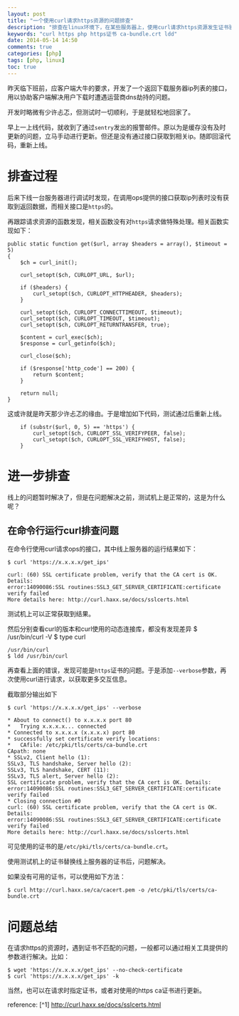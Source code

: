 ```yaml
---
layout: post
title: "一个使用curl请求https资源的问题排查"
description: "排查在linux环境下，在某些服务器上，使用curl请求https资源发生证书验证失败的问题"
keywords: "curl https php https证书 ca-bundle.crt ldd"
date: 2014-05-14 14:50
comments: true
categories: [php]
tags: [php, linux]
toc: true
---
```

昨天临下班前，应客户端大牛的要求，开发了一个返回下载服务器ip列表的接口，用以协助客户端解决用户下载时遭遇运营商dns劫持的问题。

开发时略微有少许忐忑，但测试时一切顺利，于是就轻松地回家了。
<!-- more -->

早上一上线代码，就收到了通过`sentry`发出的报警邮件。原以为是缓存没有及时更新的问题，立马手动进行更新。但还是没有通过接口获取到相关ip。随即回滚代码，重新上线。

# 排查过程 #

后来下线一台服务器进行调试时发现，在调用ops提供的接口获取ip列表时没有获取到返回数据，而相关接口是`https`的。

再跟踪请求资源的函数发现，相关函数没有对`https`请求做特殊处理。相关函数实现如下：

    public static function get($url, array $headers = array(), $timeout = 5)
    {
        $ch = curl_init();

        curl_setopt($ch, CURLOPT_URL, $url);

        if ($headers) {
            curl_setopt($ch, CURLOPT_HTTPHEADER, $headers);
        }

        curl_setopt($ch, CURLOPT_CONNECTTIMEOUT, $timeout);
        curl_setopt($ch, CURLOPT_TIMEOUT, $timeout);
        curl_setopt($ch, CURLOPT_RETURNTRANSFER, true);

        $content = curl_exec($ch);
        $response = curl_getinfo($ch);

        curl_close($ch);

        if ($response['http_code'] == 200) {
            return $content;
        }

        return null;
    }

这或许就是昨天那少许忐忑的缘由。于是增加如下代码，测试通过后重新上线。

        if (substr($url, 0, 5) == 'https') {
            curl_setopt($ch, CURLOPT_SSL_VERIFYPEER, false);
            curl_setopt($ch, CURLOPT_SSL_VERIFYHOST, false);
        }

# 进一步排查 #
线上的问题暂时解决了，但是在问题解决之前，测试机上是正常的，这是为什么呢？

## 在命令行运行curl排查问题 ##

在命令行使用curl请求ops的接口，其中线上服务器的运行结果如下：

    $ curl 'https://x.x.x.x/get_ips'

    curl: (60) SSL certificate problem, verify that the CA cert is OK. Details:
    error:14090086:SSL routines:SSL3_GET_SERVER_CERTIFICATE:certificate verify failed
    More details here: http://curl.haxx.se/docs/sslcerts.html

测试机上可以正常获取到结果。

然后分别查看curl的版本和curl使用的动态连接库，都没有发现差异
    $ /usr/bin/curl -V
    $ type curl

    /usr/bin/curl
    $ ldd /usr/bin/curl

再查看上面的错误，发现可能是`https`证书的问题。于是添加`--verbose`参数，再次使用curl进行请求，以获取更多交互信息。

截取部分输出如下

    $ curl 'https://x.x.x.x/get_ips' --verbose

    * About to connect() to x.x.x.x port 80
    *   Trying x.x.x.x... connected
    * Connected to x.x.x.x (x.x.x.x) port 80
    * successfully set certificate verify locations:
    *   CAfile: /etc/pki/tls/certs/ca-bundle.crt
    CApath: none
    * SSLv2, Client hello (1):
    SSLv3, TLS handshake, Server hello (2):
    SSLv3, TLS handshake, CERT (11):
    SSLv3, TLS alert, Server hello (2):
    SSL certificate problem, verify that the CA cert is OK. Details:
    error:14090086:SSL routines:SSL3_GET_SERVER_CERTIFICATE:certificate verify failed
    * Closing connection #0
    curl: (60) SSL certificate problem, verify that the CA cert is OK. Details:
    error:14090086:SSL routines:SSL3_GET_SERVER_CERTIFICATE:certificate verify failed
    More details here: http://curl.haxx.se/docs/sslcerts.html

可见使用的证书的是`/etc/pki/tls/certs/ca-bundle.crt`。

使用测试机上的证书替换线上服务器的证书后，问题解决。

如果没有可用的证书，可以使用如下方法：

    $ curl http://curl.haxx.se/ca/cacert.pem -o /etc/pki/tls/certs/ca-bundle.crt

# 问题总结 #
在请求https的资源时，遇到证书不匹配的问题，一般都可以通过相关工具提供的参数进行解决。比如：

    $ wget 'https://x.x.x.x/get_ips' --no-check-certificate
    $ curl 'https://x.x.x.x/get_ips' -k

当然，也可以在请求时指定证书，或者对使用的https ca证书进行更新。

reference:
[^1] http://curl.haxx.se/docs/sslcerts.html
